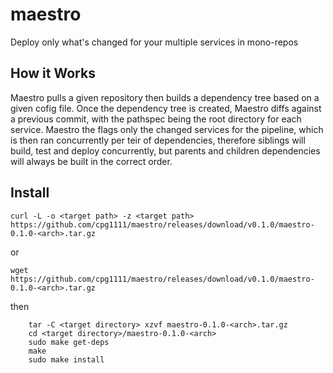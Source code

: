 # maestro
Deploy only what's changed for your multiple services in mono-repos

## How it Works

Maestro pulls a given repository then builds a dependency tree based on a given cofig file.
Once the dependency tree is created, Maestro diffs against a previous commit, with the pathspec being the root directory for each service.
Maestro the flags only the changed services for the pipeline, which is then ran concurrently per teir of dependencies, therefore siblings will build, test and deploy concurrently, but parents and children dependencies will always be built in the correct order.

## Install

`curl -L -o <target path> -z <target path> https://github.com/cpg1111/maestro/releases/download/v0.1.0/maestro-0.1.0-<arch>.tar.gz`

or

`wget https://github.com/cpg1111/maestro/releases/download/v0.1.0/maestro-0.1.0-<arch>.tar.gz`

then

```
    tar -C <target directory> xzvf maestro-0.1.0-<arch>.tar.gz
    cd <target directory>/maestro-0.1.0-<arch>
    sudo make get-deps
    make
    sudo make install
```
